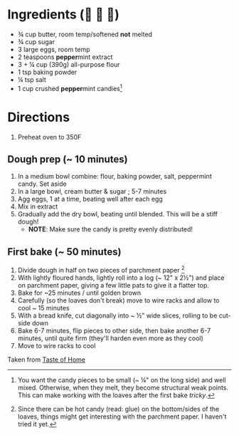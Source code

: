 # Ingredients (:milk_glass: :egg: :bread:)
- ¾ cup butter, room temp/softened **not** melted
- ¾ cup sugar
- 3 large eggs, room temp
- 2 teaspoons **pepper**mint extract
- 3 + ¼ cup (390g) all-purpose flour
- 1 tsp baking powder
- ¼ tsp salt
- 1 cup crushed **pepper**mint candies[^1]

# Directions
1. Preheat oven to 350F

## Dough prep (~ 10 minutes)
1. In a medium bowl combine: flour, baking powder, salt, peppermint candy. Set aside
2. In a large bowl, cream butter & sugar ; 5-7 minutes
3. Agg eggs, 1 at a time, beating well after each egg
4. Mix in extract
5. Gradually add the dry bowl, beating until blended. This will be a stiff dough!
    - **NOTE**: Make sure the candy is pretty evenly distributed!

## First bake (~ 50 minutes)
1. Divide dough in half on two pieces of parchment paper [^2]
2. With lightly floured hands, lightly roll into a log (~ 12" x 2½") and place on parchment paper, giving a few little pats to give it a flatter top.
3. Bake for ~25 minutes / until golden brown
4. Carefully (so the loaves don't break) move to wire racks and allow to cool ~ 15 minutes
5. With a bread knife, cut diagonally into ~ ½" wide slices, rolling to be cut-side down
6. Bake 6-7 minutes, flip pieces to other side, then bake another 6-7 minutes, until quite firm (they'll harden even more as they cool)
7. Move to wire racks to cool

[^1]: You want the candy pieces to be small (~ ¼" on the long side) and well mixed. Otherwise, when they melt, they become structural weak points. This can make working with the loaves after the first bake _tricky_.
[^2]: Since there can be hot candy (read: glue) on the bottom/sides of the loaves, things might get interesting with the parchment paper. I haven't tried it yet.
 
Taken from [Taste of Home](https://www.tasteofhome.com/recipes/peppermint-biscotti/)
